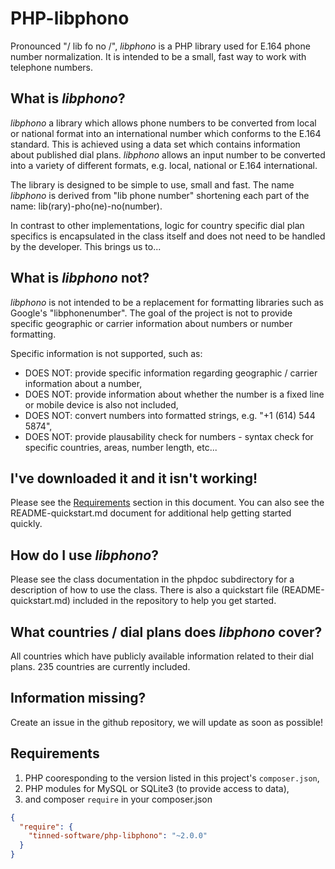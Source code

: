 # PHP-libphono

Pronounced "/ lib fo no /", *libphono* is a PHP library used for E.164 phone number normalization. It is intended to be a small, fast way to work with telephone numbers.

## What is *libphono*?


*libphono* a library which allows phone numbers to be converted from local or national format into an international number which conforms to the E.164 standard. This is achieved using a data set which contains information about published dial plans. *libphono* allows an input number to be converted into a variety of different formats, e.g. local, national or E.164 international.

The library is designed to be simple to use, small and fast. The name *libphono* is derived from "lib phone number" shortening each part of the name: lib(rary)-pho(ne)-no(number).

In contrast to other implementations, logic for country specific dial plan specifics is encapsulated in the class itself and does not need to be handled by the developer. This brings us to...

## What is *libphono* not?

*libphono* is not intended to be a replacement for formatting libraries such as Google's "libphonenumber".  The goal of the project is not to provide specific geographic or carrier information about numbers or number formatting.

Specific information is not supported, such as:
* DOES NOT: provide specific information regarding geographic / carrier information about a number,
* DOES NOT: provide information about whether the number is a fixed line or mobile device is also not included,
* DOES NOT: convert numbers into formatted strings, e.g. "+1 (614) 544 5874",
* DOES NOT: provide plausability check for numbers - syntax check for specific countries, areas, number length, etc...

## I've downloaded it and it isn't working!

Please see the [Requirements](#requirements) section in this document.
You can also see the README-quickstart.md document for additional help getting started quickly.

## How do I use *libphono*?

Please see the class documentation in the phpdoc subdirectory for a description of how to use the class. There is also a quickstart file (README-quickstart.md) included in the repository to help you get started.

## What countries / dial plans does *libphono* cover?

All countries which have publicly available information related to their dial plans. 235 countries are currently included.

## Information missing?

Create an issue in the github repository, we will update as soon as possible!

## Requirements

1) PHP cooresponding to the version listed in this project's `composer.json`,
2) PHP modules for MySQL or SQLite3 (to provide access to data),
3) and composer `require` in your composer.json
```json
{
  "require": {
    "tinned-software/php-libphono": "~2.0.0"
  }
}
```
